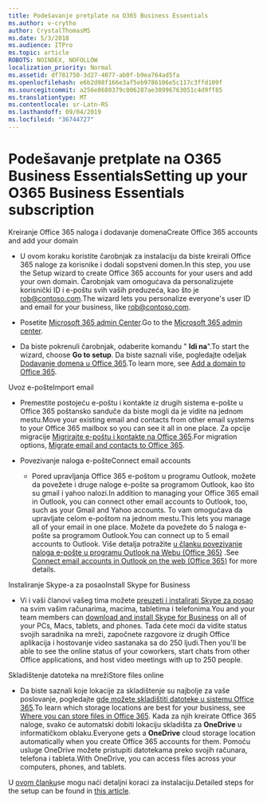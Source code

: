 ```yaml
---
title: Podešavanje pretplate na O365 Business Essentials
ms.author: v-crytho
author: CrystalThomasMS
ms.date: 5/3/2018
ms.audience: ITPro
ms.topic: article
ROBOTS: NOINDEX, NOFOLLOW
localization_priority: Normal
ms.assetid: df781750-3d27-4077-ab0f-b9ea764ad5fa
ms.openlocfilehash: e6b2d98f166e3af5eb9786106e5c117c3ffd109f
ms.sourcegitcommit: a256e8680379c006287ae30996763051c4d9ff85
ms.translationtype: MT
ms.contentlocale: sr-Latn-RS
ms.lasthandoff: 09/04/2019
ms.locfileid: "36744727"
---
```

# <a name="setting-up-your-o365-business-essentials-subscription"></a><span data-ttu-id="03d50-102">Podešavanje pretplate na O365 Business Essentials</span><span class="sxs-lookup"><span data-stu-id="03d50-102">Setting up your O365 Business Essentials subscription</span></span>

<span data-ttu-id="03d50-103">Kreiranje Office 365 naloga i dodavanje domena</span><span class="sxs-lookup"><span data-stu-id="03d50-103">Create Office 365 accounts and add your domain</span></span>
  
- <span data-ttu-id="03d50-104">U ovom koraku koristite čarobnjak za instalaciju da biste kreirali Office 365 naloge za korisnike i dodali sopstveni domen.</span><span class="sxs-lookup"><span data-stu-id="03d50-104">In this step, you use the Setup wizard to create Office 365 accounts for your users and add your own domain.</span></span> <span data-ttu-id="03d50-105">Čarobnjak vam omogućava da personalizujete korisnički ID i e-poštu svih vaših preduzeća, kao što je [rob@contoso.com](mailto:rob@contoso.com).</span><span class="sxs-lookup"><span data-stu-id="03d50-105">The wizard lets you personalize everyone's user ID and email for your business, like [rob@contoso.com](mailto:rob@contoso.com).</span></span>
    
- <span data-ttu-id="03d50-106">Posetite [Microsoft 365 admin Center](https://login.partner.microsoftonline.cn/).</span><span class="sxs-lookup"><span data-stu-id="03d50-106">Go to the [Microsoft 365 admin center](https://login.partner.microsoftonline.cn/).</span></span>
    
- <span data-ttu-id="03d50-107">Da biste pokrenuli čarobnjak, odaberite komandu " **Idi na**".</span><span class="sxs-lookup"><span data-stu-id="03d50-107">To start the wizard, choose **Go to setup**.</span></span> <span data-ttu-id="03d50-108">Da biste saznali više, pogledajte odeljak [Dodavanje domena u Office 365](https://docs.microsoft.com/office365/admin/setup/add-domain).</span><span class="sxs-lookup"><span data-stu-id="03d50-108">To learn more, see [Add a domain to Office 365](https://docs.microsoft.com/office365/admin/setup/add-domain).</span></span>
    
<span data-ttu-id="03d50-109">Uvoz e-pošte</span><span class="sxs-lookup"><span data-stu-id="03d50-109">Import email</span></span>
  
- <span data-ttu-id="03d50-110">Premestite postojeću e-poštu i kontakte iz drugih sistema e-pošte u Office 365 poštansko sanduče da biste mogli da je vidite na jednom mestu.</span><span class="sxs-lookup"><span data-stu-id="03d50-110">Move your existing email and contacts from other email systems to your Office 365 mailbox so you can see it all in one place.</span></span> <span data-ttu-id="03d50-111">Za opcije migracije [Migrirajte e-poštu i kontakte na Office 365](https://docs.microsoft.com/office365/admin/setup/migrate-email-and-contacts-admin).</span><span class="sxs-lookup"><span data-stu-id="03d50-111">For migration options, [Migrate email and contacts to Office 365](https://docs.microsoft.com/office365/admin/setup/migrate-email-and-contacts-admin).</span></span>
    
- <span data-ttu-id="03d50-112">Povezivanje naloga e-pošte</span><span class="sxs-lookup"><span data-stu-id="03d50-112">Connect email accounts</span></span>
    
  - <span data-ttu-id="03d50-113">Pored upravljanja Office 365 e-poštom u programu Outlook, možete da povežete i druge naloge e-pošte sa programom Outlook, kao što su gmail i yahoo nalozi.</span><span class="sxs-lookup"><span data-stu-id="03d50-113">In addition to managing your Office 365 email in Outlook, you can connect other email accounts to Outlook, too, such as your Gmail and Yahoo accounts.</span></span> <span data-ttu-id="03d50-114">To vam omogućava da upravljate celom e-poštom na jednom mestu.</span><span class="sxs-lookup"><span data-stu-id="03d50-114">This lets you manage all of your email in one place.</span></span> <span data-ttu-id="03d50-115">Možete da povežete do 5 naloga e-pošte sa programom Outlook.</span><span class="sxs-lookup"><span data-stu-id="03d50-115">You can connect up to 5 email accounts to Outlook.</span></span> <span data-ttu-id="03d50-116">Više detalja potražite [u članku povezivanje naloga e-pošte u programu Outlook na Webu (Office 365)](https://support.office.com/Article/Connect-email-accounts-in-Outlook-on-the-web-Office-365-d7012ff0-924f-4f78-8aca-c3912d886c4d) .</span><span class="sxs-lookup"><span data-stu-id="03d50-116">See [Connect email accounts in Outlook on the web (Office 365)](https://support.office.com/Article/Connect-email-accounts-in-Outlook-on-the-web-Office-365-d7012ff0-924f-4f78-8aca-c3912d886c4d) for more details.</span></span> 
    
<span data-ttu-id="03d50-117">Instaliranje Skype-a za posao</span><span class="sxs-lookup"><span data-stu-id="03d50-117">Install Skype for Business</span></span>
  
- <span data-ttu-id="03d50-118">Vi i vaši članovi vašeg tima možete [preuzeti i instalirati Skype za posao](https://support.office.com/Article/download-and-install-Skype-for-Business-8a0d4da8-9d58-44f9-9759-5c8f340cb3fb) na svim vašim računarima, macima, tabletima i telefonima.</span><span class="sxs-lookup"><span data-stu-id="03d50-118">You and your team members can [download and install Skype for Business](https://support.office.com/Article/download-and-install-Skype-for-Business-8a0d4da8-9d58-44f9-9759-5c8f340cb3fb) on all of your PCs, Macs, tablets, and phones.</span></span> <span data-ttu-id="03d50-119">Tada ćete moći da vidite status svojih saradnika na mreži, započnete razgovore iz drugih Office aplikacija i hostovanje video sastanaka sa do 250 ljudi.</span><span class="sxs-lookup"><span data-stu-id="03d50-119">Then you'll be able to see the online status of your coworkers, start chats from other Office applications, and host video meetings with up to 250 people.</span></span> 
    
<span data-ttu-id="03d50-120">Skladištenje datoteka na mreži</span><span class="sxs-lookup"><span data-stu-id="03d50-120">Store files online</span></span>
  
- <span data-ttu-id="03d50-121">Da biste saznali koje lokacije za skladištenje su najbolje za vaše poslovanje, pogledajte [gde možete skladištiti datoteke u sistemu Office 365](https://support.office.com/article/c7c20284-bc94-47f4-9728-d28e9daf0790.aspx).</span><span class="sxs-lookup"><span data-stu-id="03d50-121">To learn which storage locations are best for your business, see [Where you can store files in Office 365](https://support.office.com/article/c7c20284-bc94-47f4-9728-d28e9daf0790.aspx).</span></span> <span data-ttu-id="03d50-122">Kada za njih kreirate Office 365 naloge, svako će automatski dobiti lokaciju skladišta za **OneDrive** u informatičkom oblaku.</span><span class="sxs-lookup"><span data-stu-id="03d50-122">Everyone gets a **OneDrive** cloud storage location automatically when you create Office 365 accounts for them.</span></span> <span data-ttu-id="03d50-123">Pomoću usluge OneDrive možete pristupiti datotekama preko svojih računara, telefona i tableta.</span><span class="sxs-lookup"><span data-stu-id="03d50-123">With OneDrive, you can access files across your computers, phones, and tablets.</span></span> 
    
<span data-ttu-id="03d50-124">U [ovom članku](https://docs.microsoft.com/office365/admin/setup/setup)se mogu naći detaljni koraci za instalaciju.</span><span class="sxs-lookup"><span data-stu-id="03d50-124">Detailed steps for the setup can be found in [this article](https://docs.microsoft.com/office365/admin/setup/setup).</span></span>
  

